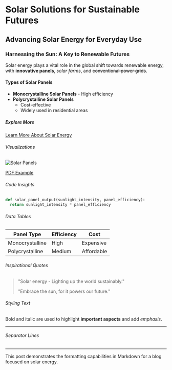 # Solar Solutions for Sustainable Futures

## Advancing Solar Energy for Everyday Use

### Harnessing the Sun: A Key to Renewable Futures

Solar energy plays a vital role in the global shift towards renewable energy, with **innovative panels**, *solar farms*, and ~~conventional power grids~~.

#### Types of Solar Panels

- **Monocrystalline Solar Panels** - High efficiency
- **Polycrystalline Solar Panels**
  - Cost-effective
  - Widely used in residential areas

##### Explore More

[Learn More About Solar Energy](https://www.example.com)

###### Visualizations

![Solar Panels](files/image.webp)

[PDF Example](files/file.pdf)

###### Code Insights

```python
def solar_panel_output(sunlight_intensity, panel_efficiency):
  return sunlight_intensity * panel_efficiency
```

###### Data Tables

| Panel Type        | Efficiency | Cost        |
|-------------------|------------|-------------|
| Monocrystalline   | High       | Expensive   |
| Polycrystalline   | Medium     | Affordable  |

###### Inspirational Quotes

> "Solar energy - Lighting up the world sustainably."
>
> "Embrace the sun, for it powers our future."

###### Styling Text

Bold and italic are used to highlight **important aspects** and add _emphasis_.

---

###### Separator Lines

---

This post demonstrates the formatting capabilities in Markdown for a blog focused on solar energy.
